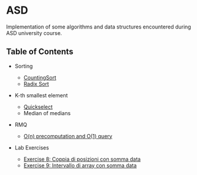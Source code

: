 # ASD
Implementation of some algorithms and data structures encountered during ASD university course.

## Table of Contents

- Sorting
    - [CountingSort](https://github.com/alemini18/ASD/tree/main/sort/counting.hpp)
    - [Radix Sort](https://github.com/alemini18/ASD/blob/main/sort/radix.hpp)

- K-th smallest element
    - [Quickselect](https://github.com/alemini18/ASD/tree/main/kth_element/quickselect)
    - Median of medians

- RMQ
    - [O(n) precomputation and O(1) query](https://github.com/alemini18/ASD/tree/main/rmq)

- Lab Exercises
    - [Exercise 8: Coppia di posizioni con somma data](https://github.com/alemini18/asd/tree/main/nostars/es8.cpp)
    - [Exercise 9: Intervallo di array con somma data](https://github.com/alemini18/asd/tree/main/nostars/es9.cpp)
